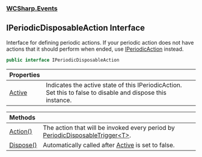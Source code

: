 ### [WCSharp.Events](WCSharp.Events.md 'WCSharp.Events')

## IPeriodicDisposableAction Interface

Interface for defining periodic actions. If your periodic action does not have actions that it should perform when ended, use [IPeriodicAction](WCSharp.Events.IPeriodicAction.md 'WCSharp.Events.IPeriodicAction') instead.

```csharp
public interface IPeriodicDisposableAction
```

| Properties | |
| :--- | :--- |
| [Active](WCSharp.Events.IPeriodicDisposableAction.Active.md 'WCSharp.Events.IPeriodicDisposableAction.Active') | Indicates the active state of this IPeriodicAction. Set this to false to disable and dispose this instance. |

| Methods | |
| :--- | :--- |
| [Action()](WCSharp.Events.IPeriodicDisposableAction.Action().md 'WCSharp.Events.IPeriodicDisposableAction.Action()') | The action that will be invoked every period by [PeriodicDisposableTrigger&lt;T&gt;](WCSharp.Events.PeriodicDisposableTrigger_T_.md 'WCSharp.Events.PeriodicDisposableTrigger<T>'). |
| [Dispose()](WCSharp.Events.IPeriodicDisposableAction.Dispose().md 'WCSharp.Events.IPeriodicDisposableAction.Dispose()') | Automatically called after [Active](WCSharp.Events.IPeriodicDisposableAction.Active.md 'WCSharp.Events.IPeriodicDisposableAction.Active') is set to false. |
